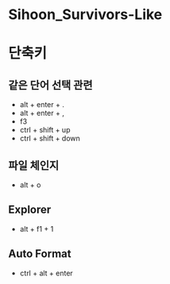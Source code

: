 # Sihoon_Survivors-Like
 


# 단축키
## 같은 단어 선택 관련
- alt + enter + .
- alt + enter + ,
- f3
- ctrl + shift + up
- ctrl + shift + down

## 파일 체인지
- alt + o

## Explorer
- alt + f1 + 1

## Auto Format
- ctrl + alt + enter